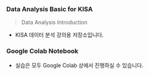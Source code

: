 ### Data Analysis Basic for KISA

> Data Analysis Introduction
* KISA 데이터 분석 강의용 저장소입니다.

### Google Colab Notebook

* 실습은 모두 Google Colab 상에서 진행하실 수 있습니다.
